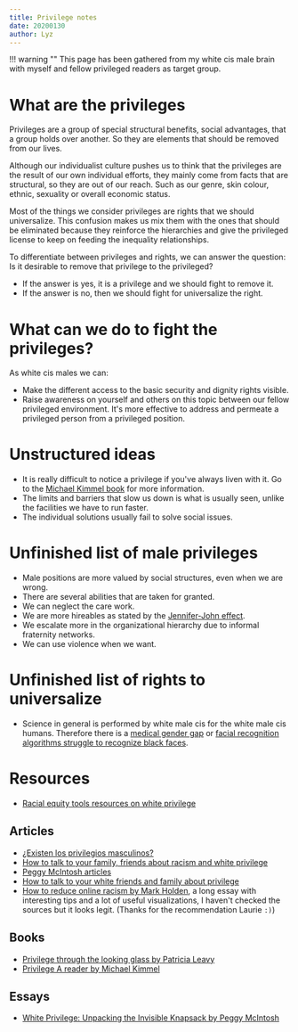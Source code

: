 ```yaml
---
title: Privilege notes
date: 20200130
author: Lyz
---
```


!!! warning ""
    This page has been gathered from my white cis male brain with myself and fellow
    privileged readers as target group.

# What are the privileges

Privileges are a group of special structural benefits, social advantages, that a group
holds over another. So they are elements that should be removed from our lives.

Although our individualist culture pushes us to think that the privileges are
the result of our own individual efforts, they mainly come from facts that are
structural, so they are out of our reach. Such as our genre, skin colour,
ethnic, sexuality or overall economic status.

Most of the things we consider privileges are rights that we should
universalize. This confusion makes us mix them with the ones that should be
eliminated because they reinforce the hierarchies and give the privileged
license to keep on feeding the inequality relationships.

To differentiate between privileges and rights, we can answer the question: Is
it desirable to remove that privilege to the privileged?

* If the answer is yes, it is a privilege and we should fight to remove it.
* If the answer is no, then we should fight for universalize the right.

# What can we do to fight the privileges?

As white cis males we can:

* Make the different access to the basic security and dignity rights visible.
* Raise awareness on yourself and others on this topic between our fellow
  privileged environment. It's more effective to address and permeate
  a privileged person from a privileged position.

# Unstructured ideas

* It is really difficult to notice a privilege if you've always liven with it. Go
to the [Michael Kimmel book](https://www.goodreads.com/book/show/7400069-privilege) for more information.
* The limits and barriers that slow us down is what is usually seen, unlike the
  facilities we have to run faster.
* The individual solutions usually fail to solve social issues.

# Unfinished list of male privileges

* Male positions are more valued by social structures, even when we are wrong.
* There are several abilities that are taken for granted.
* We can neglect the care work.
* We are more hireables as stated by the [Jennifer-John
  effect](http://www.pnas.org/content/109/41/16474.full.pdf).
* We escalate more in the organizational hierarchy due to informal fraternity
  networks.
* We can use violence when we want.

# Unfinished list of rights to universalize

* Science in general is performed by white male cis for the white male cis
  humans. Therefore there is a [medical gender
  gap](https://www.theguardian.com/lifeandstyle/2015/apr/30/fda-clinical-trials-gender-gap-epa-nih-institute-of-medicine-cardiovascular-disease)
  or [facial recognition algorithms struggle to recognize black
  faces](https://www.wired.com/story/best-algorithms-struggle-recognize-black-faces-equally/).

# Resources

* [Racial equity tools resources on white
    privilege](https://www.racialequitytools.org/resources/fundamentals/core-concepts/system-of-white-supremacy-and-white-privilege)

## Articles

* [¿Existen los privilegios masculinos?](https://www.elsaltodiario.com/opinion/existen-los-privilegios-masculinos-)
* [How to talk to your family, friends about racism and white privilege](https://eu.usatoday.com/story/life/2020/07/06/how-to-guide-talk-racism-white-privilege-with-family-friends/3278514001/)
* [Peggy McIntosh
    articles](https://www.nationalseedproject.org/about-us/white-privilege)
* [How to talk to your white friends and family about
    privilege](https://i-d.vice.com/en_uk/article/ep4zaw/how-to-talk-to-your-white-friends-and-family-about-privilege)
* [How to reduce online racism by Mark
    Holden](https://www.websiteplanet.com/blog/how-to-reduce-online-racism),
    a long essay with interesting tips and a lot of useful visualizations,
    I haven't checked the sources but it looks legit. (Thanks for the
    recommendation Laurie `:)`)

## Books

* [Privilege through the looking glass by Patricia Leavy](https://www.goodreads.com/book/show/36434435-privilege-through-the-looking-glass?ac=1&from_search=true&qid=ixl9CwcR4D&rank=1)
* [Privilege A reader by Michael Kimmel](https://www.goodreads.com/book/show/7400069-privilege)

## Essays

* [White Privilege: Unpacking the Invisible Knapsack by Peggy McIntosh](https://www.racialequitytools.org/resourcefiles/mcintosh.pdf)
